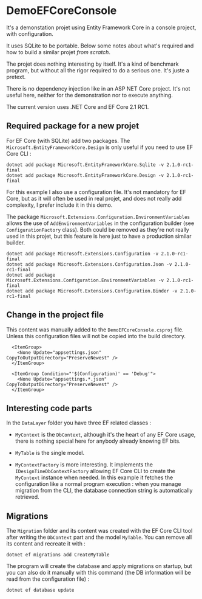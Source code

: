 # DemoEFCoreConsole

It's a demonstation projet using Entity Framework Core in a console project, with configuration.

It uses SQLite to be portable. Below some notes about what's required and how to build a similar projet *from scratch*.

The projet does nothing interesting by itself. It's a kind of benchmark program, but without all the rigor required to do a serious one. It's juste a pretext.

There is no dependency injection like in an ASP NET Core project. It's not useful here, neither for the demonstration nor to execute anything.

The current version uses .NET Core and EF Core 2.1 RC1.


## Required package for a new projet

For EF Core (with SQLite) add two packages. The `Microsoft.EntityFrameworkCore.Design` is only useful if you need to use EF Core CLI :

```
dotnet add package Microsoft.EntityFrameworkCore.Sqlite -v 2.1.0-rc1-final
dotnet add package Microsoft.EntityFrameworkCore.Design -v 2.1.0-rc1-final
```

For this example I also use a configuration file. It's not mandatory for EF Core, but as it will often be used in real projet, and does not really add complexity, I prefer include it in this demo.

The package `Microsoft.Extensions.Configuration.EnvironmentVariables` allows the use of `AddEnvironmentVariables` in the configuration builder (see `ConfigurationFactory` class). Both could be removed as they're not really used in this projet, but this feature is here just to have a production similar builder.

```
dotnet add package Microsoft.Extensions.Configuration -v 2.1.0-rc1-final
dotnet add package Microsoft.Extensions.Configuration.Json -v 2.1.0-rc1-final
dotnet add package Microsoft.Extensions.Configuration.EnvironmentVariables -v 2.1.0-rc1-final
dotnet add package Microsoft.Extensions.Configuration.Binder -v 2.1.0-rc1-final
```


## Change in the project file

This content was manually added to the `DemoEFCoreConsole.csproj` file. Unless this configuration files will not be copied into the build directory.

```
  <ItemGroup>
    <None Update="appsettings.json" CopyToOutputDirectory="PreserveNewest" />
  </ItemGroup>

  <ItemGroup Condition="'$(Configuration)' == 'Debug'">
    <None Update="appsettings.*.json" CopyToOutputDirectory="PreserveNewest" />
  </ItemGroup>
```


## Interesting code parts

In the `DataLayer` folder you have three EF related classes :

* `MyContext` is the `DbContext`, although it's the heart of any EF Core usage, there is nothing special here for anybody already knowing EF bits.

* `MyTable` is the single model.

* `MyContextFactory` is more interesting. It implements the `IDesignTimeDbContextFactory` allowing EF Core CLI to create the `MyContext` instance when needed. In this example it fetches the configuration like a normal program execution : when you manage migration from the CLI, the database connection string is automatically retrieved.


## Migrations

The `Migration` folder and its content was created with the EF Core CLI tool after writing the `DbContext` part and the model `MyTable`. You can remove all its content and recreate it with :


```
dotnet ef migrations add CreateMyTable
```

The program will create the database and apply migrations on startup, but you can also do it manually with this command (the DB information will be read from the configuration file) :

```
dotnet ef database update
```
